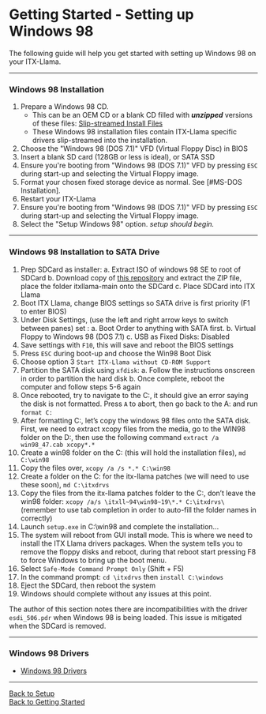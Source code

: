 # Getting Started - Setting up Windows 98

The following guide will help you get started with setting up Windows 98 on your ITX-Llama. 

---

### Windows 98 Installation

1. Prepare a Windows 98 CD.
    * This can be an OEM CD or a blank CD filled with **_unzipped_** versions of these files: 
    [Slip-streamed Install Files][os-win98-archive]
    * These Windows 98 installation files contain ITX-Llama specific drivers slip-streamed into the installation.
1. Choose the "Windows 98 (DOS 7.1)" VFD (Virtual Floppy Disc) in BIOS
1. Insert a blank SD card (128GB or less is ideal), or SATA SSD
1. Ensure you're booting from "Windows 98 (DOS 7.1)" VFD by pressing `ESC` during start-up and selecting the Virtual Floppy image.
1. Format your chosen fixed storage device as normal. See [#MS-DOS Installation].
1. Restart your ITX-Llama
1. Ensure you're booting from "Windows 98 (DOS 7.1)" VFD by pressing `ESC` during start-up and selecting the Virtual Floppy image.
1. Select the "Setup Windows 98" option.  _setup should begin._

---

### Windows 98 Installation to SATA Drive
1. Prep SDCard as installer:
    a.  Extract ISO of windows 98 SE to root of SDCard
    b.  Download copy of [this repository][itxllama-repo] and extract the ZIP file, place the folder itxllama-main onto the SDCard
    c.  Place SDCard into ITX Llama
1. Boot ITX Llama, change BIOS settings so SATA drive is first priority (F1 to enter BIOS)
1. Under Disk Settings, (use the left and right arrow keys to switch between panes) set :
    a.  Boot Order to anything with SATA first. 
    b.  Virtual Floppy to Windows 98 (DOS 7.1)
    c.  USB as Fixed Disks: Disabled
1. Save settings with `F10`, this will save and reboot the BIOS settings
1. Press `ESC` during boot-up and choose the Win98 Boot Disk
1. Choose option 3 `Start ITX-Llama without CD-ROM Support`
1. Partition the SATA disk using `xfdisk`:
    a.  Follow the instructions onscreen in order to partition the hard disk
    b.  Once complete, reboot the computer and follow steps 5-6 again
1. Once rebooted, try to navigate to the C:, it should give an error saying the disk is not formatted. Press `A` to abort, then go back to the A: and run `format C:`
1. After formatting C:, let’s copy the windows 98 files onto the SATA disk. First, we need to extract xcopy  files from the media, go to the WIN98 folder on the D:, then use the following command `extract /a win98_47.cab xcopy*.*`
1. Create a win98 folder on the C: (this will hold the installation files), `md C:\win98`
1. Copy the files over, `xcopy /a /s *.* C:\win98 `
1. Create a folder on the C: for the itx-llama patches (we will need to use these soon), `md C:\itxdrvs`
1. Copy the files from the itx-llama patches folder to the C:, don’t leave the win98 folder: `xcopy /a/s \itxll~94\win98~19\*.* C:\itxdrvs\` (remember to use tab completion in order to auto-fill the folder names in correctly)
1. Launch `setup.exe` in C:\win98 and complete the installation...
1. The system will reboot from GUI install mode. This is where we need to install the ITX Llama drivers packages. When the system tells you to remove the floppy disks and reboot, during that reboot start pressing F8 to force Windows to bring up the boot menu. 
1. Select `Safe-Mode Command Prompt Only` (Shift + F5)
1. In the command prompt: `cd \itxdrvs` then `install C:\windows`
1. Eject the SDCard, then reboot the system
1. Windows should complete without any issues at this point. 

The author of this section notes there are incompatibilities with the driver `esdi_506.pdr` when Windows 98 is being loaded. This issue is mitigated when the SDCard is removed.

---

### Windows 98 Drivers
* [Windows 98 Drivers](setup.md#windows-98-drivers)

---

[Back to Setup](setup.md) <br>
[Back to Getting Started](../getting-started.md)

[os-win98-archive]: https://archive.org/details/win-98-1
[itxllama-repo]: https://github.com/eivindbohler/itxllama/archive/refs/heads/main.zip
[Retrodreams]: https://retrodreams.ca/collections/all
[Retrodreams-FreeDOS]: https://retrodreams.ca/products/preloaded-microsd-card-with-freedos-goodies
[winworldpc-win98]: https://winworldpc.com/download/417d71c2-ae18-c39a-11c3-a4e284a2c3a5
[vogons-thread]: https://www.vogons.org/viewtopic.php?t=93480
[vogons-minidos]: https://www.vogons.org/viewtopic.php?p=1307896#p1307896
[mt32-pi]: https://github.com/dwhinham/mt32-pi
[mt32-pi-control]: https://github.com/gmcn42/mt32-pi-control/tree/main/dos_bin